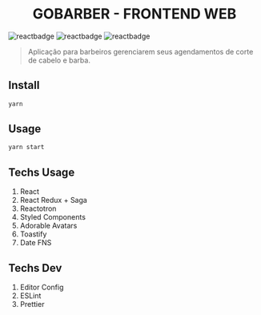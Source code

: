 <h1 align="center">GOBARBER - FRONTEND WEB</h1>

![reactbadge](https://img.shields.io/badge/16.9.0-React-blue?style=flat-square&logo=react)
![reactbadge](https://img.shields.io/badge/1.38.0-Visual%20Code-orange?style=flat-square&logo=visual-studio-code)
![reactbadge](https://img.shields.io/badge/1.17.3-version-red?style=flat-square&logo=yarn)

> Aplicação para barbeiros gerenciarem seus agendamentos de corte de cabelo e barba.

## Install

```sh
yarn
```

## Usage

```sh
yarn start
```

## Techs Usage

1. React
2. React Redux + Saga
3. Reactotron
4. Styled Components
5. Adorable Avatars
6. Toastify
7. Date FNS

## Techs Dev
1. Editor Config
2. ESLint
3. Prettier
